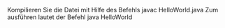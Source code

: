 Kompilieren Sie die Datei mit Hilfe des Befehls javac HelloWorld.java
Zum ausführen lautet der Befehl java HelloWorld
